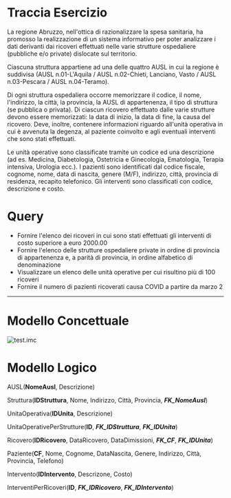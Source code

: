 # Traccia Esercizio
La regione Abruzzo, nell'ottica di razionalizzare la spesa sanitaria, ha promosso la realizzazione di un sistema informativo per poter analizzare i dati derivanti dai ricoveri effettuati nelle varie strutture ospedaliere (pubbliche e/o private) dislocate sul territorio. 

Ciascuna struttura appartiene ad una delle quattro AUSL in cui la regione è suddivisa (AUSL n.01-L'Aquila / AUSL n.02-Chieti, Lanciano, Vasto / AUSL n.03-Pescara / AUSL n.04-Teramo).

Di ogni struttura ospedaliera occorre memorizzare il codice, il nome, l'indirizzo, la città, la provincia, la AUSL di appartenenza, il tipo di struttura (se pubblica o privata). Di ciascun ricovero effettuato dalle varie strutture devono essere memorizzati: la data di inizio, la data di fine, la causa del ricovero. Deve, inoltre, contenere informazioni riguardo all'unità operativa in cui è avvenuta la degenza, al paziente coinvolto e agli eventuali interventi che sono stati effettuati.

Le unità operative sono classificate tramite un codice ed una descrizione (ad es. Medicina, Diabetologia, Ostetricia e Ginecologia, Ematologia, Terapia intensiva, Urologia ecc.). I pazienti sono identificati dal codice fiscale, cognome, nome, data di nascita, genere (M/F), indirizzo, città, provincia di residenza, recapito telefonico. Gli interventi sono classificati con codice, descrizione e costo.

# Query
+ Fornire l'elenco dei ricoveri in cui sono stati effettuati gli interventi di costo superiore a euro 2000.00
+ Fornire l'elenco delle strutture ospedaliere private in ordine di provincia di appartenenza e, a parità di provincia, in ordine alfabetico di denominazione
+ Visualizzare un elenco delle unità operative per cui risultino più di 100 ricoveri
+ Fornire il numero di pazienti ricoverati causa COVID a partire da marzo 2

---
# Modello Concettuale

![test.imc](https://www.alfredocentinaro.it/wp-content/uploads/2022/07/prova4.drawio1.svg "test.imc")

# Modello Logico

AUSL(**NomeAusl**, Descrizione)

Struttura(**IDStruttura**, Nome, Indirizzo, Città, Provincia, ***FK_NomeAusl***)

UnitaOperativa(**IDUnita**, Descrizione)

UnitaOperativePerStrutture(**ID**, ***FK_IDStruttura***, ***FK_IDUnita***)

Ricovero(**IDRicovero**, DataRicovero, DataDimissioni, ***FK_CF***, ***FK_IDUnita***)

Paziente(**CF**, Nome, Cognome, DataNascita, Genere, Indirizzo, Città, Provincia, Telefono)

Intervento(**IDIntervento**, Descrizone, Costo)

InterventiPerRicoveri(**ID**, ***FK_IDRicovero***, ***FK_IDIntervento***)
